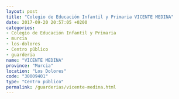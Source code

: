 ```yaml
---
layout: post
title: "Colegio de Educación Infantil y Primaria VICENTE MEDINA"
date: 2017-09-20 20:57:05 +0200
categories:
- Colegio de Educación Infantil y Primaria
- murcia
- los-dolores
- Centro público
- guarderia
name: "VICENTE MEDINA"
province: "Murcia"
location: "Los Dolores"
code: "30009401"
type: "Centro público"
permalink: /guarderias/vicente-medina.html
---
```

